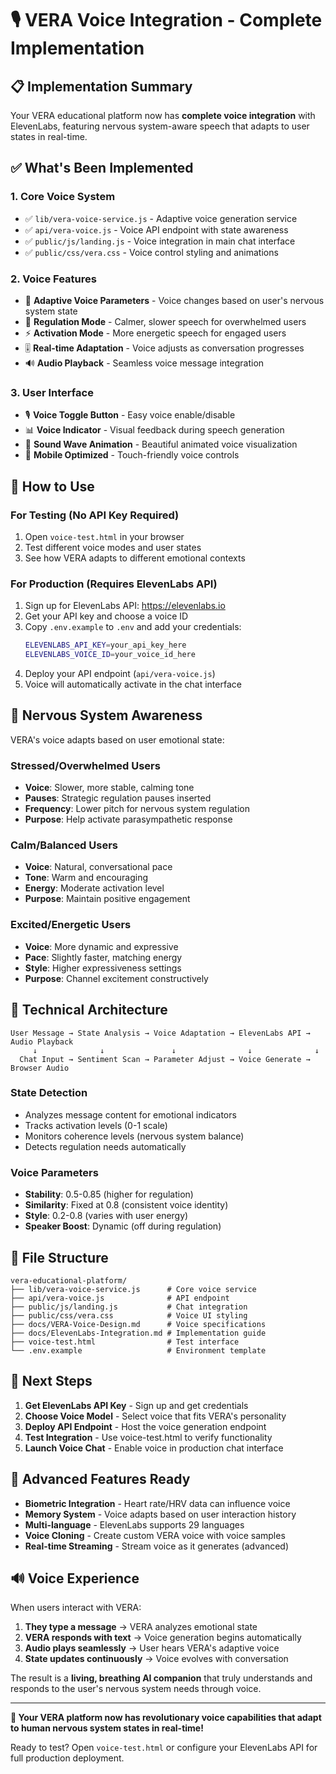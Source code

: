 # 🎙️ VERA Voice Integration - Complete Implementation

## 📋 Implementation Summary

Your VERA educational platform now has **complete voice integration** with ElevenLabs, featuring nervous system-aware speech that adapts to user states in real-time.

## ✅ What's Been Implemented

### 1. **Core Voice System**
- ✅ `lib/vera-voice-service.js` - Adaptive voice generation service
- ✅ `api/vera-voice.js` - Voice API endpoint with state awareness  
- ✅ `public/js/landing.js` - Voice integration in main chat interface
- ✅ `public/css/vera.css` - Voice control styling and animations

### 2. **Voice Features**
- 🎵 **Adaptive Voice Parameters** - Voice changes based on user's nervous system state
- 🧘 **Regulation Mode** - Calmer, slower speech for overwhelmed users
- ⚡ **Activation Mode** - More energetic speech for engaged users
- 🎚️ **Real-time Adaptation** - Voice adjusts as conversation progresses
- 🔊 **Audio Playback** - Seamless voice message integration

### 3. **User Interface**
- 🎙️ **Voice Toggle Button** - Easy voice enable/disable
- 📊 **Voice Indicator** - Visual feedback during speech generation
- 🌊 **Sound Wave Animation** - Beautiful animated voice visualization
- 📱 **Mobile Optimized** - Touch-friendly voice controls

## 🚀 How to Use

### For Testing (No API Key Required)
1. Open `voice-test.html` in your browser
2. Test different voice modes and user states
3. See how VERA adapts to different emotional contexts

### For Production (Requires ElevenLabs API)
1. Sign up for ElevenLabs API: https://elevenlabs.io
2. Get your API key and choose a voice ID
3. Copy `.env.example` to `.env` and add your credentials:
   ```bash
   ELEVENLABS_API_KEY=your_api_key_here
   ELEVENLABS_VOICE_ID=your_voice_id_here
   ```
4. Deploy your API endpoint (`api/vera-voice.js`)
5. Voice will automatically activate in the chat interface

## 🧠 Nervous System Awareness

VERA's voice adapts based on user emotional state:

### **Stressed/Overwhelmed Users**
- **Voice**: Slower, more stable, calming tone
- **Pauses**: Strategic regulation pauses inserted
- **Frequency**: Lower pitch for nervous system regulation
- **Purpose**: Help activate parasympathetic response

### **Calm/Balanced Users**  
- **Voice**: Natural, conversational pace
- **Tone**: Warm and encouraging
- **Energy**: Moderate activation level
- **Purpose**: Maintain positive engagement

### **Excited/Energetic Users**
- **Voice**: More dynamic and expressive
- **Pace**: Slightly faster, matching energy
- **Style**: Higher expressiveness settings
- **Purpose**: Channel excitement constructively

## 🔧 Technical Architecture

```
User Message → State Analysis → Voice Adaptation → ElevenLabs API → Audio Playback
     ↓              ↓               ↓                ↓              ↓
  Chat Input → Sentiment Scan → Parameter Adjust → Voice Generate → Browser Audio
```

### **State Detection**
- Analyzes message content for emotional indicators
- Tracks activation levels (0-1 scale)
- Monitors coherence levels (nervous system balance)
- Detects regulation needs automatically

### **Voice Parameters**
- **Stability**: 0.5-0.85 (higher for regulation)
- **Similarity**: Fixed at 0.8 (consistent voice identity)
- **Style**: 0.2-0.8 (varies with user energy)
- **Speaker Boost**: Dynamic (off during regulation)

## 📁 File Structure
```
vera-educational-platform/
├── lib/vera-voice-service.js      # Core voice service
├── api/vera-voice.js              # API endpoint
├── public/js/landing.js           # Chat integration
├── public/css/vera.css            # Voice UI styling
├── docs/VERA-Voice-Design.md      # Voice specifications
├── docs/ElevenLabs-Integration.md # Implementation guide
├── voice-test.html                # Test interface
└── .env.example                   # Environment template
```

## 🎯 Next Steps

1. **Get ElevenLabs API Key** - Sign up and get credentials
2. **Choose Voice Model** - Select voice that fits VERA's personality
3. **Deploy API Endpoint** - Host the voice generation endpoint
4. **Test Integration** - Use voice-test.html to verify functionality
5. **Launch Voice Chat** - Enable voice in production chat interface

## 🌟 Advanced Features Ready

- **Biometric Integration** - Heart rate/HRV data can influence voice
- **Memory System** - Voice adapts based on user interaction history  
- **Multi-language** - ElevenLabs supports 29 languages
- **Voice Cloning** - Create custom VERA voice with voice samples
- **Real-time Streaming** - Stream voice as it generates (advanced)

## 🔊 Voice Experience

When users interact with VERA:

1. **They type a message** → VERA analyzes emotional state
2. **VERA responds with text** → Voice generation begins automatically  
3. **Audio plays seamlessly** → User hears VERA's adaptive voice
4. **State updates continuously** → Voice evolves with conversation

The result is a **living, breathing AI companion** that truly understands and responds to the user's nervous system needs through voice.

---

**🎉 Your VERA platform now has revolutionary voice capabilities that adapt to human nervous system states in real-time!**

Ready to test? Open `voice-test.html` or configure your ElevenLabs API for full production deployment.